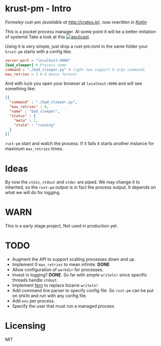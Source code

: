 krust-pm - Intro
=======

*Formeley rust-pm (available at http://crates.io), now rewritten in [Kotlin](kotlinlang.org)*

This is a pocket process manager. At some point it will be a better imitation of systemd
Take a look at this [![asciicast](https://asciinema.org/a/20286.png)](https://asciinema.org/a/20286).

Using it is very simple, just drop a rust-pm.toml in the same folder your
`krust-pm` starts with a config like:

```toml
server-port = "localhost:4000"
[bad_sleeper] # Process name
command = "./bad_sleeper.py" # right now support 0 args commands
max_retries = 3 # 0 means forever
```

And with luck you open your browser at `localhost:4000` and will see something like:

```json
[{
  "command" : "./bad_sleeper.py",
  "max_retries" : 0,
  "name" : "bad_sleeper",
  "status" : {
    "meta" : 1,
    "state" : "running"
  }
}]
```

`rust-pm` start and watch the process. If it fails it starts another instance for maximum `max_retries` times.

Ideas
=====

By now the `stdin`, `stdout` and `stder` are piped. We may change it to inherited, so the `rust-pm` output is in fact the process output. It depends on what we will do for logging.


WARN
====

This is a early stage project, Not used in production yet.


TODO
====

   - Augment the API to support scalling processes down and up.
   - Implement 0 `max_retries` to mean infinite. **DONE**
   - Allow configuration of `workdir` for processes.
   - Invest in logging? **DONE**. So far with simple `writeln!` since specific threads handle `stdout`.
   - Implement [fern](https://dabo.guru/rust/fern/fern/) to replace bizarre `writeln!`
   - Add command line parser to specify config file. So `rust-pm` can be put on `$PATH` and run with any config file.
   - Add `env` per process.
   - Specify the user that must run a managed process

Licensing
===
MIT
